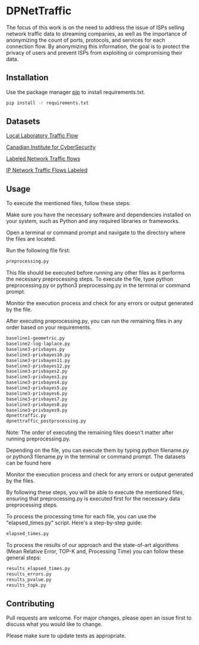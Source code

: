 # DPNetTraffic

The focus of this work is on the need to address the issue of ISPs selling network traffic data to streaming companies, as well as the importance of anonymizing the count of ports, protocols, and services for each connection flow. By anonymizing this information, the goal is to protect the privacy of users and prevent ISPs from exploiting or compromising their data.

## Installation

Use the package manager [pip](https://pip.pypa.io/en/stable/) to install requirements.txt.

```bash
pip install -r requirements.txt
```
## Datasets

[Local Laboratory Traffic Flow](https://github.com/felpsmonteiro/masters-degree-research/blob/main/Datasets/traffic\_table.csv)

[Canadian Institute for CyberSecurity](https://www.unb.ca/cic/datasets/darknet2020.html)

[Labeled Network Traffic flows](https://www.kaggle.com/datasets/jsrojas/ip-network-traffic-flows-labeled-with-87-apps)

[IP Network Traffic Flows Labeled](https://www.kaggle.com/datasets/jsrojas/labeled-network-traffic-flows-114-applications)

## Usage

To execute the mentioned files, follow these steps:

Make sure you have the necessary software and dependencies installed on your system, such as Python and any required libraries or frameworks.

Open a terminal or command prompt and navigate to the directory where the files are located.

Run the following file first:
```bash
preprocessing.py
```
This file should be executed before running any other files as it performs the necessary preprocessing steps.
To execute the file, type python preprocessing.py or python3 preprocessing.py in the terminal or command prompt.

Monitor the execution process and check for any errors or output generated by the file.

After executing preprocessing.py, you can run the remaining files in any order based on your requirements.

```bash
baseline1-geometric.py
baseline2-log-laplace.py
baseline3-privbayes.py
baseline3-privbayes10.py
baseline3-privbayes11.py
baseline3-privbayes12.py
baseline3-privbayes2.py
baseline3-privbayes3.py
baseline3-privbayes4.py
baseline3-privbayes5.py
baseline3-privbayes6.py
baseline3-privbayes7.py
baseline3-privbayes8.py
baseline3-privbayes9.py
dpnettraffic.py
dpnettraffic_postprocessing.py
```
Note: The order of executing the remaining files doesn't matter after running preprocessing.py.

Depending on the file, you can execute them by typing python filename.py or python3 filename.py in the terminal or command prompt. The datasets can be found here


Monitor the execution process and check for any errors or output generated by the files.

By following these steps, you will be able to execute the mentioned files, ensuring that preprocessing.py is executed first for the necessary data preprocessing steps.

To process the processing time for each file, you can use the "elapsed_times.py" script. Here's a step-by-step guide:

```bash
elapsed_times.py
```

To process the results of our approach and the state-of-art algorithms (Mean Relative Error, TOP-K and, Processing Time) you can follow these general steps:
```bash
results_elapsed_times.py
results_errors.py
results_pvalue.py
results_topk.py
```

## Contributing

Pull requests are welcome. For major changes, please open an issue first
to discuss what you would like to change.

Please make sure to update tests as appropriate.

